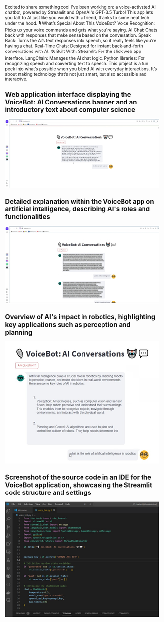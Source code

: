 Excited to share something cool I've been working on: a voice-activated AI chatbot, powered by Streamlit and OpenAI's GPT-3.5 Turbo! This app lets you talk to AI just like you would with a friend, thanks to some neat tech under the hood.
🎙️ What’s Special About This VoiceBot?
Voice Recognition: Picks up your voice commands and gets what you're saying.
AI Chat: Chats back with responses that make sense based on the conversation.
Speak Back: Turns the AI’s text responses into speech, so it really feels like you’re having a chat.
Real-Time Chats: Designed for instant back-and-forth conversations with AI.
🛠️ Built With:
Streamlit: For the slick web app interface.
LangChain: Manages the AI chat logic.
Python libraries: For recognizing speech and converting text to speech.
This project is a fun peek into what’s possible when you blend AI with everyday interactions. It’s about making technology that’s not just smart, but also accessible and interactive.





## Web application interface displaying the VoiceBot: AI Conversations banner and an introductory text about computer science
![Web application interface displaying the VoiceBot: AI Conversations banner and an introductory text about computer science](Screenshot%20-1.jpg)

## Detailed explanation within the VoiceBot app on artificial intelligence, describing AI's roles and functionalities
![Detailed explanation within the VoiceBot app on artificial intelligence, describing AI's roles and functionalities](Screenshot%20-2.jpg)

## Overview of AI's impact in robotics, highlighting key applications such as perception and planning
![Overview of AI's impact in robotics, highlighting key applications such as perception and planning](Screenshot%20-3.jpg)

## Screenshot of the source code in an IDE for the VoiceBot application, showcasing the Streamlit code structure and settings
![Screenshot of the source code in an IDE for the VoiceBot application, showcasing the Streamlit code structure and settings](Screenshot%20-4.jpg)
